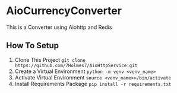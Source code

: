# AioCurrencyConverter
This is a Converter using Aiohttp and Redis
## How To Setup
1. Clone This Project `git clone https://github.com/7Holmes7/AioHttpService.git`
2. Create a Virtual Environment `python -m venv <venv_name>`
3. Activate Virtual Environment `source <venv_name>>/bin/activate`
4. Install Requirements Package `pip install -r requirements.txt`